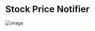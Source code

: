 # Stock Price Notifier
![image](https://user-images.githubusercontent.com/24174278/210153403-e3418282-ee5e-4298-8685-b138022a8098.png)

